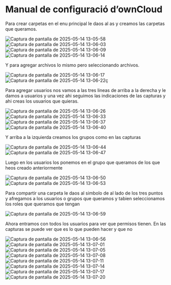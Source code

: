 # Manual de configuració d’ownCloud


Para crear carpetas en el enu principal le daos al as y creamos las carpetas que queramos.


![Captura de pantalla de 2025-05-14 13-05-58](https://github.com/user-attachments/assets/73bb4ce0-d376-4f3b-94e1-8c6b20bf058c)
![Captura de pantalla de 2025-05-14 13-06-03](https://github.com/user-attachments/assets/9ad6a86f-db44-4c82-b75d-1e1c1c63ff6f)
![Captura de pantalla de 2025-05-14 13-06-09](https://github.com/user-attachments/assets/c20af52b-1c0b-46e1-8a0a-31f60b912cbf)
![Captura de pantalla de 2025-05-14 13-06-14](https://github.com/user-attachments/assets/68d5c9e2-6c7b-4724-b0a2-27ee95bb3a15)


Y para agregar archivos lo mismo pero seleccionando archivos.


![Captura de pantalla de 2025-05-14 13-06-17](https://github.com/user-attachments/assets/62b52866-e3e1-4224-ba8a-92510acd98bb)
![Captura de pantalla de 2025-05-14 13-06-22](https://github.com/user-attachments/assets/2d28b910-65a7-4cf2-a705-ad668523aad6)ç

Para agregar usuarios nos vamos a las tres lineas de arriba a la derecha y le damos a usuarios y una vez ahi seguimos las indicaciones de las capturas y ahi creas los usuarios que quieras.


![Captura de pantalla de 2025-05-14 13-06-26](https://github.com/user-attachments/assets/24d5280f-5878-404c-a3fd-c6ca89988784)
![Captura de pantalla de 2025-05-14 13-06-33](https://github.com/user-attachments/assets/896db71c-e985-4124-a2ce-1aa381fc1715)
![Captura de pantalla de 2025-05-14 13-06-37](https://github.com/user-attachments/assets/b89a66cd-b785-457e-ad75-2d5c1b13a219)
![Captura de pantalla de 2025-05-14 13-06-40](https://github.com/user-attachments/assets/530f4fca-4001-4fdb-83c0-2fd3bd0b6e97)

Y arriba a la izquierda creamos los grupos como en las capturas


![Captura de pantalla de 2025-05-14 13-06-44](https://github.com/user-attachments/assets/9f770f6b-544f-4fc0-83b4-8cf9b53b6681)
![Captura de pantalla de 2025-05-14 13-06-47](https://github.com/user-attachments/assets/2e51a11a-2741-4db5-95dd-28b7100f80a6)

Luego en los usuarios los ponemos en el grupo que queramos de los que heos creado anteriormente


![Captura de pantalla de 2025-05-14 13-06-50](https://github.com/user-attachments/assets/a6b86603-ba70-46c1-a485-455b59353a28)
![Captura de pantalla de 2025-05-14 13-06-53](https://github.com/user-attachments/assets/88a91bfd-3b64-43f2-831d-0db3bf0230f1)

Para compartir una carpeta le daos al simbolo de al lado de los tres puntos y afregamos a los usuarios o grupos que queramos y tabien seleccionamos los roles que queramos que tengan

![Captura de pantalla de 2025-05-14 13-06-59](https://github.com/user-attachments/assets/d7f20f4e-8fee-4989-91be-763ae3c43e61)

Ahora entramos con todos los usuarios para ver que permisos tienen. En las capturas se puede ver que es lo que pueden hacer y que no

![Captura de pantalla de 2025-05-14 13-06-56](https://github.com/user-attachments/assets/9320a63d-dd5c-4163-b196-20a5c5be5d71)
![Captura de pantalla de 2025-05-14 13-07-01](https://github.com/user-attachments/assets/a85777d2-572e-4c4f-bb9e-5f9737572f30)
![Captura de pantalla de 2025-05-14 13-07-05](https://github.com/user-attachments/assets/ecd8d8e6-f5c0-473b-98ed-a1d611b73c22)
![Captura de pantalla de 2025-05-14 13-07-08](https://github.com/user-attachments/assets/1fffc51f-507a-4533-9759-a70a489e3efc)
![Captura de pantalla de 2025-05-14 13-07-11](https://github.com/user-attachments/assets/45ab9bfb-c9aa-4f60-adc6-2319a7641cd2)
![Captura de pantalla de 2025-05-14 13-07-14](https://github.com/user-attachments/assets/b0711fd4-65e0-42ef-ba49-081c75761023)
![Captura de pantalla de 2025-05-14 13-07-17](https://github.com/user-attachments/assets/efd575c4-968d-4aca-8509-b0b866d171db)
![Captura de pantalla de 2025-05-14 13-07-20](https://github.com/user-attachments/assets/13c7e88b-ffb5-4896-a7c1-95e5feba83fa)
